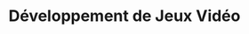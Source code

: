 ---
layout: service
title: "Développement de Jeux Vidéo" 
lang: fr
ref: Game Development
img: game.png
description: À l'aide d'outils et de technologies de pointe, tels que Unit3D, Adobe Animate et Magicavoxel, nous concevons, développons et commercialisons nos propres jeux. Nous couvrons différents genres de jeux, notamment les jeux d'arcade, de stratégie et de cartes à collectionner. Nous nous concentrons principalement sur les jeux mobiles, y compris les deux grandes plates-formes Android et iOS. Par conséquent, les jeux sont publiés et distribués via Google Play et les magasins d'applications. <b>Nous prévoyons publier notre premier jeu au cours du deuxième semestre de 2019.</b>
---